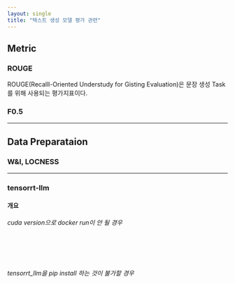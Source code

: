 ```yaml
---
layout: single
title: "텍스트 생성 모델 평가 관련"
---
```


## Metric

### ROUGE
ROUGE(Recalll-Oriented Understudy for Gisting Evaluation)은 문장 생성 Task를 위해 사용되는 평가지표이다.


### F0.5


- - -

## Data Preparataion

### W&I, LOCNESS


- - -

### tensorrt-llm
#### 개요

###### cuda version으로 docker run이 안 될 경우

<pre>
<code>

</code>
</pre>

###### tensorrt_llm을 pip install 하는 것이 불가할 경우

<pre>
<code>

</code>
</pre>
